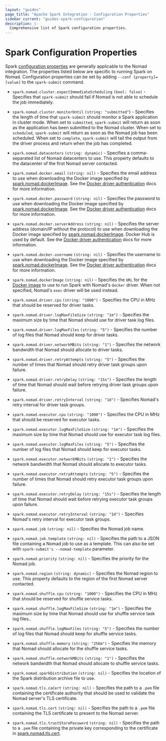 ```yaml
---
layout: "guides"
page_title: "Apache Spark Integration - Configuration Properties"
sidebar_current: "guides-spark-configuration"
description: |-
  Comprehensive list of Spark configuration properties.
---
```


# Spark Configuration Properties

Spark [configuration properties](https://spark.apache.org/docs/latest/configuration.html#available-properties) 
are generally applicable to the Nomad integration. The properties listed below 
 are specific to running Spark on Nomad. Configuration properties can be set by 
 adding `--conf [property]=[value]` to the `spark-submit` command.

- `spark.nomad.cluster.expectImmediateScheduling` `(bool: false)` - Specifies 
that `spark-submit` should fail if Nomad is not able to schedule the job 
immediately.

- `spark.nomad.cluster.monitorUntil` `(string: "submitted"`) - Specifies the 
length of time that `spark-submit` should monitor a Spark application in cluster
 mode. When set to `submitted`, `spark-submit` will return as soon as the 
 application has been submitted to the Nomad cluster. When set to `scheduled`, 
 `spark-submit` will return as soon as the Nomad job has been scheduled. When 
 set to `complete`, `spark-submit` will tail the output from the driver process 
 and return when the job has completed.

- `spark.nomad.datacenters` `(string: dynamic)` - Specifies a comma-separated 
list of Nomad datacenters to use. This property defaults to the datacenter of 
the first Nomad server contacted.

- `spark.nomad.docker.email` `(string: nil)` - Specifies the email address to 
use when downloading the Docker image specified by 
[spark.nomad.dockerImage](#spark.nomad.dockerImage). See the 
[Docker driver authentication](https://www.nomadproject.io/docs/drivers/docker.html#authentication) 
docs for more information.

-  `spark.nomad.docker.password` `(string: nil)` - Specifies the password to use
  when downloading the Docker image specified by 
  [spark.nomad.dockerImage](#spark.nomad.dockerImage). See the 
[Docker driver authentication](https://www.nomadproject.io/docs/drivers/docker.html#authentication) 
docs for more information.

- `spark.nomad.docker.serverAddress` `(string: nil)` - Specifies the server 
address (domain/IP without the protocol) to use when downloading the Docker 
image specified by [spark.nomad.dockerImage](#spark.nomad.dockerImage). Docker 
Hub is used by default. See the 
[Docker driver authentication](https://www.nomadproject.io/docs/drivers/docker.html#authentication) 
docs for more information.

- `spark.nomad.docker.username` `(string: nil)` - Specifies the username to use
 when downloading the Docker image specified by 
 [spark.nomad.dockerImage](#spark-nomad-dockerImage). See the 
[Docker driver authentication](https://www.nomadproject.io/docs/drivers/docker.html#authentication) 
docs for more information.

- `spark.nomad.dockerImage` `(string: nil)` - Specifies the `URL` for the 
[Docker image](https://www.nomadproject.io/docs/drivers/docker.html#image) to 
use to run Spark with Nomad's `docker` driver. When not specified, Nomad's 
`exec` driver will be used instead.

- `spark.nomad.driver.cpu` `(string: "1000")` - Specifies the CPU in MHz that 
should be reserved for driver tasks.

- `spark.nomad.driver.logMaxFileSize` `(string: "1m")` - Specifies the maximum 
size by time that Nomad should use for driver task log files.

- `spark.nomad.driver.logMaxFiles` `(string: "5")` - Specifies the number of log
 files that Nomad should keep for driver tasks.

- `spark.nomad.driver.networkMBits` `(string: "1")` - Specifies the network 
bandwidth that Nomad should allocate to driver tasks.

- `spark.nomad.driver.retryAttempts` `(string: "5")` - Specifies the number of 
times that Nomad should retry driver task groups upon failure.

- `spark.nomad.driver.retryDelay` `(string: "15s")` - Specifies the length of 
time that Nomad should wait before retrying driver task groups upon failure.

- `spark.nomad.driver.retryInterval` `(string: "1d")` - Specifies Nomad's retry 
interval for driver task groups.

- `spark.nomad.executor.cpu` `(string: "1000")` - Specifies the CPU in MHz that 
should be reserved for executor tasks.

- `spark.nomad.executor.logMaxFileSize` `(string: "1m")` - Specifies the maximum
 size by time that Nomad should use for executor task log files.

- `spark.nomad.executor.logMaxFiles` `(string: "5")` - Specifies the number of 
log files that Nomad should keep for executor tasks.

- `spark.nomad.executor.networkMBits` `(string: "1")` - Specifies the network 
bandwidth that Nomad should allocate to executor tasks.

- `spark.nomad.executor.retryAttempts` `(string: "5")` - Specifies the number of
 times that Nomad should retry executor task groups upon failure.

- `spark.nomad.executor.retryDelay` `(string: "15s")` - Specifies the length of 
time that Nomad should wait before retrying executor task groups upon failure.

- `spark.nomad.executor.retryInterval` `(string: "1d")` - Specifies Nomad's retry 
interval for executor task groups.

- `spark.nomad.job` `(string: nil)` - Specifies the Nomad job name.

- `spark.nomad.job.template` `(string: nil)` - Specifies the path to a JSON file 
containing a Nomad job to use as a template. This can also be set with 
`spark-submit's --nomad-template` parameter.

- `spark.nomad.priority` `(string: nil)` - Specifies the priority for the 
Nomad job.

- `spark.nomad.region` `(string: dynamic)` - Specifies the Nomad region to use. 
This property defaults to the region of the first Nomad server contacted.

- `spark.nomad.shuffle.cpu` `(string: "1000")` - Specifies the CPU in MHz that 
should be reserved for shuffle service tasks.

- `spark.nomad.shuffle.logMaxFileSize` `(string: "1m")` - Specifies the maximum
 size by time that Nomad should use for shuffle service task log files..

- `spark.nomad.shuffle.logMaxFiles` `(string: "5")` - Specifies the number of 
log files that Nomad should keep for shuffle service tasks.

- `spark.nomad.shuffle.memory` `(string: "256m")` - Specifies the memory that 
Nomad should allocate for the shuffle service tasks.

- `spark.nomad.shuffle.networkMBits` `(string: "1")` - Specifies the network 
bandwidth that Nomad should allocate to shuffle service tasks.

- `spark.nomad.sparkDistribution` `(string: nil)` - Specifies the location of 
the Spark distribution archive file to use.

- `spark.nomad.tls.caCert` `(string: nil)` - Specifies the path to a `.pem` file
 containing the certificate authority that should be used to validate the Nomad 
 server's TLS certificate.

- `spark.nomad.tls.cert` `(string: nil)` - Specifies the path to a `.pem` file 
containing the TLS certificate to present to the Nomad server.

- `spark.nomad.tls.trustStorePassword` `(string: nil)` - Specifies the path to a
 `.pem` file containing the private key corresponding to the certificate in 
[spark.nomad.tls.cert](#spark-nomad-tls-cert).

